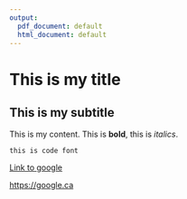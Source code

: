 ```yaml
---
output:
  pdf_document: default
  html_document: default
---
```

# This is my title

## This is my subtitle

This is my content. This is **bold**, this is *italics*.


`this is code font`

[Link to google](https://google.ca/)

<https://google.ca>